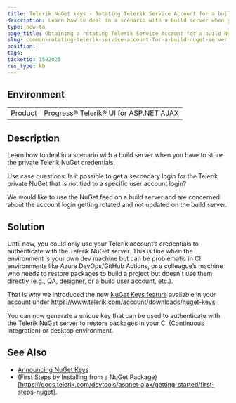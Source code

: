 ```yaml
---
title: Telerik NuGet keys - Rotating Telerik Service Account for a build NuGet server
description: Learn how to deal in a scenario with a build server when you have to store the private Telerik NuGet credentials - Telerik UI for ASP.NET AJAX
type: how-to
page_title: Obtaining a rotating Telerik Service Account for a build NuGet server 
slug: common-rotating-telerik-service-account-for-a-build-nuget-server
position: 
tags: 
ticketid: 1582025
res_type: kb
---
```


## Environment
<table>
	<tbody>
		<tr>
			<td>Product</td>
			<td>Progress® Telerik® UI for ASP.NET AJAX</td>
		</tr>
	</tbody>
</table>


## Description
Learn how to deal in a scenario with a build server when you have to store the private Telerik NuGet credentials.

Use case questions: 
Is it possible to get a secondary login for the Telerik private NuGet that is not tied to a specific user account login? 

We would like to use the NuGet feed on a build server and are concerned about the account login getting rotated and not updated on the build server. 

## Solution
Until now, you could only use your Telerik account’s credentials to authenticate with the Telerik NuGet server. This is fine when the environment is your own dev machine but can be problematic in CI environments like Azure DevOps/GitHub Actions, or a colleague’s machine who needs to restore packages to build a project but doesn't use them directly (e.g., QA, designer, or a build user account, etc.).

That is why we introduced the new [NuGet Keys feature](https://www.telerik.com/blogs/announcing-nuget-keys) available in your account under https://www.telerik.com/account/downloads/nuget-keys.

You can now generate a unique key that can be used to authenticate with the Telerik NuGet server to restore packages in your CI (Continuous Integration) or desktop environment.

   
## See Also
* [Announcing NuGet Keys](https://www.telerik.com/blogs/announcing-nuget-keys)
* (First Steps by Installing from a NuGet Package)[https://docs.telerik.com/devtools/aspnet-ajax/getting-started/first-steps-nuget].
   
   